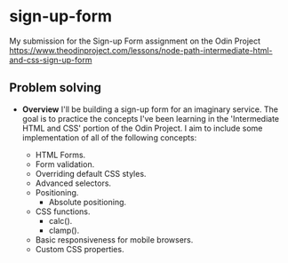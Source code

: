 # sign-up-form
My submission for the Sign-up Form assignment on the Odin Project https://www.theodinproject.com/lessons/node-path-intermediate-html-and-css-sign-up-form 

## Problem solving

* **Overview**
I'll be building a sign-up form for an imaginary service. The goal is to practice the concepts I've been learning in the 'Intermediate HTML and CSS' portion of the Odin Project. I aim to include some implementation of all of the following concepts:

    - HTML Forms.
    - Form validation.
    - Overriding default CSS styles.
    - Advanced selectors.
    - Positioning.
        - Absolute positioning.
    - CSS functions.
        - calc().
        - clamp().
    - Basic responsiveness for mobile browsers.
    - Custom CSS properties.


